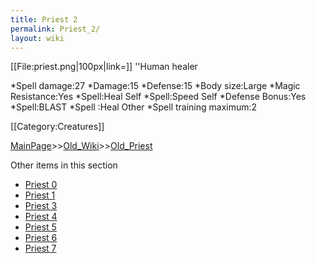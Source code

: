 ```yaml
---
title: Priest 2
permalink: Priest_2/
layout: wiki
---
```

[[File:priest.png|100px|link=]] ''Human healer

*Spell damage:27
*Damage:15
*Defense:15 
*Body size:Large
*Magic Resistance:Yes
*Spell:Heal Self
*Spell:Speed Self
*Defense Bonus:Yes
*Spell:BLAST
*Spell :Heal Other
*Spell training maximum:2

[[Category:Creatures]]

[MainPage](/keeperrl_wiki/ "wikilink")>>[Old_Wiki](/keeperrl_wiki/Old_Wiki "wikilink")>>[Old_Priest](/keeperrl_wiki/Old_Priest "wikilink")

Other items in this section
-    [Priest 0](/keeperrl_wiki/Priest_0 "wikilink")
-    [Priest 1](/keeperrl_wiki/Priest_1 "wikilink")
-    [Priest 3](/keeperrl_wiki/Priest_3 "wikilink")
-    [Priest 4](/keeperrl_wiki/Priest_4 "wikilink")
-    [Priest 5](/keeperrl_wiki/Priest_5 "wikilink")
-    [Priest 6](/keeperrl_wiki/Priest_6 "wikilink")
-    [Priest 7](/keeperrl_wiki/Priest_7 "wikilink")
